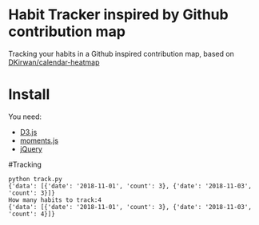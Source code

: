 # Habit Tracker inspired by Github contribution map
Tracking your habits in a Github inspired contribution map, based on [DKirwan/calendar-heatmap](https://github.com/DKirwan/calendar-heatmap)

# Install
You need:
* [D3.js](https://github.com/d3/d3)
* [moments.js](https://momentjs.com/)
* [jQuery](https://jquery.com)

#Tracking
```
python track.py
{'data': [{'date': '2018-11-01', 'count': 3}, {'date': '2018-11-03', 'count': 3}]}
How many habits to track:4
{'data': [{'date': '2018-11-01', 'count': 3}, {'date': '2018-11-03', 'count': 4}]}
```